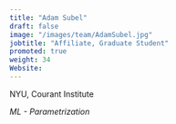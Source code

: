```yaml
---
title: "Adam Subel"
draft: false
image: "/images/team/AdamSubel.jpg"
jobtitle: "Affiliate, Graduate Student"
promoted: true
weight: 34
Website:
---
```



NYU, Courant Institute

*ML - Parametrization*
